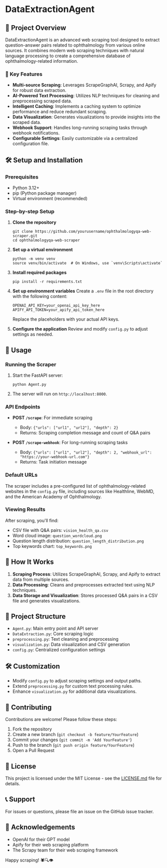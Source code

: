 # DataExtractionAgent

## 🔬 Project Overview

DataExtractionAgent is an advanced web scraping tool designed to extract question-answer pairs related to ophthalmology from various online sources. It combines modern web scraping techniques with natural language processing to create a comprehensive database of ophthalmology-related information.

### 🌟 Key Features

- **Multi-source Scraping**: Leverages ScrapeGraphAI, Scrapy, and Apify for robust data extraction.
- **AI-Powered Text Processing**: Utilizes NLP techniques for cleaning and preprocessing scraped data.
- **Intelligent Caching**: Implements a caching system to optimize performance and reduce redundant scraping.
- **Data Visualization**: Generates visualizations to provide insights into the scraped data.
- **Webhook Support**: Handles long-running scraping tasks through webhook notifications.
- **Configurable Settings**: Easily customizable via a centralized configuration file.

## 🛠 Setup and Installation

### Prerequisites

- Python 3.12+
- pip (Python package manager)
- Virtual environment (recommended)

### Step-by-step Setup

1. **Clone the repository**
   ```
   git clone https://github.com/yourusername/ophthalmologyqa-web-scraper.git
   cd ophthalmologyqa-web-scraper
   ```

2. **Set up a virtual environment**
   ```
   python -m venv venv
   source venv/bin/activate  # On Windows, use `venv\Scripts\activate`
   ```

3. **Install required packages**
   ```
   pip install -r requirements.txt
   ```

4. **Set up environment variables**
   Create a `.env` file in the root directory with the following content:
   ```
   OPENAI_API_KEY=your_openai_api_key_here
   APIFY_API_TOKEN=your_apify_api_token_here
   ```
   Replace the placeholders with your actual API keys.

5. **Configure the application**
   Review and modify `config.py` to adjust settings as needed.

## 🚀 Usage

### Running the Scraper

1. Start the FastAPI server:
   ```
   python Agent.py
   ```

2. The server will run on `http://localhost:8000`.

### API Endpoints

- **POST `/scrape`**: For immediate scraping
  - Body: `{"urls": ["url1", "url2"], "depth": 2}`
  - Returns: Scraping completion message and count of Q&A pairs

- **POST `/scrape-webhook`**: For long-running scraping tasks
  - Body: `{"urls": ["url1", "url2"], "depth": 2, "webhook_url": "https://your-webhook-url.com"}`
  - Returns: Task initiation message

### Default URLs

The scraper includes a pre-configured list of ophthalmology-related websites in the `config.py` file, including sources like Healthline, WebMD, and the American Academy of Ophthalmology.

### Viewing Results

After scraping, you'll find:
- CSV file with Q&A pairs: `vision_health_qa.csv`
- Word cloud image: `question_wordcloud.png`
- Question length distribution: `question_length_distribution.png`
- Top keywords chart: `top_keywords.png`

## 🧠 How It Works

1. **Scraping Process**: Utilizes ScrapeGraphAI, Scrapy, and Apify to extract data from multiple sources.
2. **Data Processing**: Cleans and preprocesses extracted text using NLP techniques.
3. **Data Storage and Visualization**: Stores processed Q&A pairs in a CSV file and generates visualizations.

## 📂 Project Structure

- `Agent.py`: Main entry point and API server
- `DataExtraction.py`: Core scraping logic
- `preprocessing.py`: Text cleaning and preprocessing
- `visualization.py`: Data visualization and CSV generation
- `config.py`: Centralized configuration settings

## 🛠 Customization

- Modify `config.py` to adjust scraping settings and output paths.
- Extend `preprocessing.py` for custom text processing rules.
- Enhance `visualization.py` for additional data visualizations.

## 🤝 Contributing

Contributions are welcome! Please follow these steps:

1. Fork the repository
2. Create a new branch (`git checkout -b feature/YourFeature`)
3. Commit your changes (`git commit -m 'Add YourFeature'`)
4. Push to the branch (`git push origin feature/YourFeature`)
5. Open a Pull Request

## 📄 License

This project is licensed under the MIT License - see the [LICENSE.md](LICENSE.md) file for details.

## 📞 Support

For issues or questions, please file an issue on the GitHub issue tracker.

## 🙏 Acknowledgements

- OpenAI for their GPT model
- Apify for their web scraping platform
- The Scrapy team for their web scraping framework

Happy scraping! 🕷️🔍👁️
